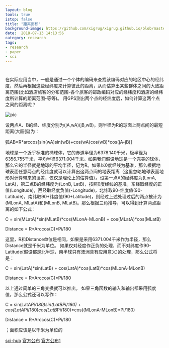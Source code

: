 ```yaml
---
layout: blog
tools: true
istop: false
title: "距离面积"
background-image: https://github.com/xigrug/xigrug.github.io/blob/master/picture/acr-length.jpeg?raw=true 
date:  2018-07-13 14:13:56
category: research
tags:
- research
- paper
- sci
---
```


# 

在实际应用当中，一般是通过一个个体的编码来查找该编码对应的地区中心的经纬度，然后再根据这些经纬度来计算彼此的距离，从而估算出某些群体之间的大致距离范围(比如酒店旅客的分布范围-各个旅客的邮政编码对应的经纬度和酒店的经纬度所计算的距离范围-等等)。
用GPS测出两个点的经纬度后，如何计算这两个点之间的距离呢？

![pic](https://github.com/xigrug/xigrug.github.io/blob/master/picture/acr-length.jpeg?raw=true)

设两点A、B的经、纬度分别为(jA,wA)(jB,wB)，则半径为R的球面上两点间的最短距离(大圆弧)为：

弧AB=R*arccos[sin(wA)sin(wB)+cos(wA)cos(wB)*cos(jA-jB)]

地球是一个近乎标准的椭球体，它的赤道半径为6378.140千米，极半径为6356.755千米，平均半径6371.004千米。如果我们假设地球是一个完美的球体，那么它的半径就是地球的平均半径，记为R。如果以0度经线为基准，那么根据地球表面任意两点的经纬度就可以计算出这两点间的地表距离（这里忽略地球表面地形对计算带来的误差，仅仅是理论上的估算值）。设第一点A的经纬度为(LonA, LatA)，第二点B的经纬度为(LonB, LatB)，按照0度经线的基准，东经取经度的正值(Longitude)，西经取经度负值(-Longitude)，北纬取90-纬度值(90-Latitude)，南纬取90+纬度值(90+Latitude)，则经过上述处理过后的两点被计为(MLonA, MLatA)和(MLonB, MLatB)。那么根据三角推导，可以得到计算两点距离的如下公式：

C = sin(MLatA)*sin(MLatB)*cos(MLonA-MLonB) + cos(MLatA)*cos(MLatB)

Distance = R*Arccos(C)*Pi/180

这里，R和Distance单位是相同，如果是采用6371.004千米作为半径，那么Distance就是千米为单位。
如果仅对经度作正负的处理，而不对纬度作90-Latitude(假设都是北半球，南半球只有澳洲具有应用意义)的处理，那么公式将是：

C = sin(LatA)*sin(LatB) + cos(LatA)*cos(LatB)*cos(MLonA-MLonB)

Distance = R*Arccos(C)*Pi/180

以上通过简单的三角变换就可以推出。
如果三角函数的输入和输出都采用弧度值，那么公式还可以写作：

C = sin(LatA*Pi/180)*sin(LatB*Pi/180) + cos(LatA*Pi/180)*cos(LatB*Pi/180)*cos((MLonA-MLonB)*Pi/180)

Distance = R*Arccos(C)*Pi/180

；面积应该是以千米为单位的


<a href="http://sci-hub.tw/" title="hub">sci-hub</a>
<a href="https://lovescihub.wordpress.com/" title="官方时间可用">官方公布</a>
<a href="https://sci-hub.win/" title="官方">官方公布1</a>

